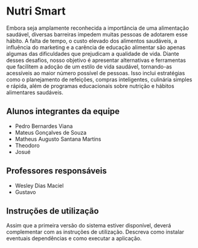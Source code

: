 # Nutri Smart

Embora seja amplamente reconhecida a importância de uma alimentação saudável, diversas barreiras impedem muitas pessoas de adotarem esse hábito. A falta de tempo, o custo elevado dos alimentos saudáveis, a influência do marketing e a carência de educação alimentar são apenas algumas das dificuldades que prejudicam a qualidade de vida. Diante desses desafios, nosso objetivo é apresentar alternativas e ferramentas que facilitem a adoção de um estilo de vida saudável, tornando-as acessíveis ao maior número possível de pessoas. Isso inclui estratégias como o planejamento de refeições, compras inteligentes, culinária simples e rápida, além de programas educacionais sobre nutrição e hábitos alimentares saudáveis.

## Alunos integrantes da equipe

* Pedro Bernardes Viana
* Mateus Gonçalves de Souza
* Matheus Augusto Santana Martins
* Theodoro
* Josué 

## Professores responsáveis

* Wesley Dias Maciel
* Gustavo

## Instruções de utilização

Assim que a primeira versão do sistema estiver disponível, deverá complementar com as instruções de utilização. Descreva como instalar eventuais dependências e como executar a aplicação.
